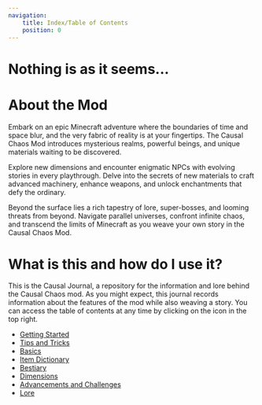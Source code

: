 ```yaml
---
navigation:
    title: Index/Table of Contents
    position: 0
---
```

# Nothing is as it seems...

# About the Mod

Embark on an epic Minecraft adventure where the boundaries of time and space blur, and the very fabric of reality is at your fingertips. The Causal Chaos Mod introduces mysterious realms, powerful beings, and unique materials waiting to be discovered.

Explore new dimensions and encounter enigmatic NPCs with evolving stories in every playthrough. Delve into the secrets of new materials to craft advanced machinery, enhance weapons, and unlock enchantments that defy the ordinary.

Beyond the surface lies a rich tapestry of lore, super-bosses, and looming threats from beyond. Navigate parallel universes, confront infinite chaos, and transcend the limits of Minecraft as you weave your own story in the Causal Chaos Mod.

# What is this and how do I use it?

This is the Causal Journal, a repository for the information and lore behind the Causal Chaos mod. As you might expect, this journal records information about the features of the mod while also weaving a story. You can access the table of contents at any time by clicking on the icon in the top right.

* [Getting Started](getting-started.md)
* [Tips and Tricks](tips-tricks.md)
* [Basics](basics/basics-index.md)
* [Item Dictionary](items-blocks-machines/items-blocks-machines-index.md)
* [Bestiary](bestiary/bestiary-index.md)
* [Dimensions](dimensions/dimensions-index.md)
* [Advancements and Challenges](advancements-challenges/advancements-challenges-index.md)
* [Lore](lore/lore-index.md)